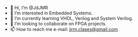 - 👋 Hi, I’m @JdJMR
- 👀 I’m interested in Embedded Systems.
- 🌱 I’m currently learning VHDL, Verilog and System Verilog.
- 💞️ I’m looking to collaborate on FPGA projects.
- 📫 How to reach me e-mail: jjrm.clases@gmail.com

<!---
JdJMR/JdJMR is a ✨ special ✨ repository because its `README.md` (this file) appears on your GitHub profile.
You can click the Preview link to take a look at your changes.
--->
